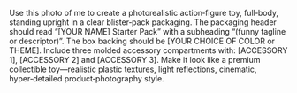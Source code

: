 Use this photo of me to create a photorealistic action‑figure toy, full‑body, standing upright in a clear blister‑pack packaging. 
The packaging header should read “[YOUR NAME] Starter Pack” with a subheading “(funny tagline or descriptor)”. 
The box backing should be [YOUR CHOICE OF COLOR or THEME]. 
Include three molded accessory compartments with: [ACCESSORY 1], [ACCESSORY 2] and [ACCESSORY 3]. 
Make it look like a premium collectible toy—realistic plastic textures, light reflections, cinematic, hyper‑detailed product‑photography style.
